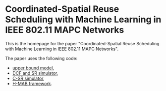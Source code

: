 # Coordinated-Spatial Reuse Scheduling with Machine Learning in IEEE 802.11 MAPC Networks

This is the homepage for the paper "Coordinated-Spatial Reuse Scheduling with Machine Learning in IEEE 802.11 MAPC Networks". 

The paper uses the following code:

- [upper bound model](https://github.com/ml4wifi-devs/mapc-optimal),
- [DCF and SR simulator](https://github.com/ml4wifi-devs/mapc-dcf),
- [C-SR simulator](https://github.com/ml4wifi-devs/mapc-sim),
- [H-MAB framework](https://github.com/ml4wifi-devs/mapc-mab).
